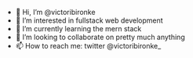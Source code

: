 - 👋 Hi, I’m @victoribironke
- 👀 I’m interested in fullstack web development
- 🌱 I’m currently learning the mern stack
- 💞️ I’m looking to collaborate on pretty much anything
- 📫 How to reach me: twitter @victoribironke_

<!---
victoribironke/victoribironke is a ✨ special ✨ repository because its `README.md` (this file) appears on your GitHub profile.
You can click the Preview link to take a look at your changes.
--->
